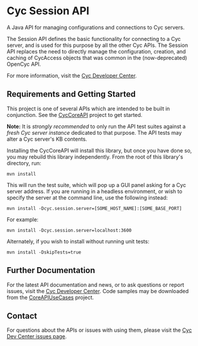 Cyc Session API
===============

A Java API for managing configurations and connections to Cyc servers.

The Session API defines the basic functionality for connecting to a Cyc server, 
and is used for this purpose by all the other Cyc APIs. The Session API replaces
the need to directly manage the configuration, creation, and caching of
CycAccess objects that was common in the (now-deprecated) OpenCyc API.

For more information, visit the [Cyc Developer Center](http://dev.cyc.com/).

Requirements and Getting Started
--------------------------------

This project is one of several APIs which are intended to be built in 
conjunction. See the [CycCoreAPI](https://github.com/cycorp/CycCoreAPI) project 
to get started.

**Note:** It is _strongly recommended_ to only run the API test suites against a 
_fresh Cyc server instance_ dedicated to that purpose. The API tests may alter
a Cyc server's KB contents.

Installing the CycCoreAPI will install this library, but once you have done so,
you may rebuild this library independently. From the root of this library's
directory, run:

    mvn install

This will run the test suite, which will pop up a GUI panel asking for a Cyc 
server address. If you are running in a headless environment, or wish to 
specify the server at the command line, use the following instead:

    mvn install -Dcyc.session.server=[SOME_HOST_NAME]:[SOME_BASE_PORT]

For example:

    mvn install -Dcyc.session.server=localhost:3600

Alternately, if you wish to install without running unit tests:

    mvn install -DskipTests=true 

Further Documentation
---------------------

For the latest API documentation and news, or to ask questions or report issues,
visit the [Cyc Developer Center](http://dev.cyc.com/). Code samples may be
downloaded from the [CoreAPIUseCases](https://github.com/cycorp/CoreAPIUseCases)
project.

Contact
-------

For questions about the APIs or issues with using them, please visit the
[Cyc Dev Center issues page](http://dev.cyc.com/cyc-api/issues.html).